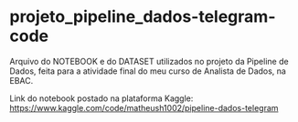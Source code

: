 # projeto_pipeline_dados-telegram-code
Arquivo do NOTEBOOK e do DATASET utilizados no projeto da Pipeline de Dados, feita para a atividade final do meu curso de Analista de Dados, na EBAC.

Link do notebook postado na plataforma Kaggle: https://www.kaggle.com/code/matheush1002/pipeline-dados-telegram
